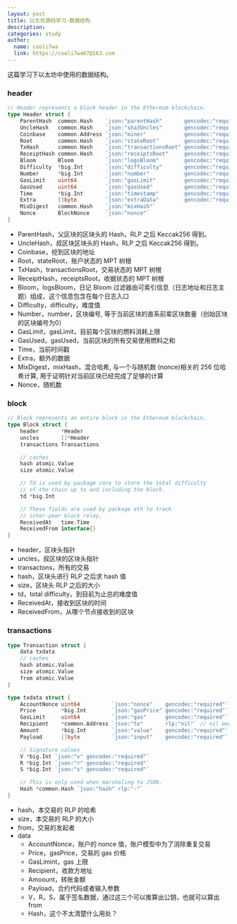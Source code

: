 ```yaml
---
layout: post
title: 以太坊源码学习-数据结构
description:
categories: study
author:
  name: cooli7wa
  link: https://cooli7wa67@163.com
---
```

这篇学习下以太坊中使用的数据结构。

### header

```go
// Header represents a block header in the Ethereum blockchain.
type Header struct {
    ParentHash  common.Hash    `json:"parentHash"       gencodec:"required"`
    UncleHash   common.Hash    `json:"sha3Uncles"       gencodec:"required"`
    Coinbase    common.Address `json:"miner"            gencodec:"required"`
    Root        common.Hash    `json:"stateRoot"        gencodec:"required"`
    TxHash      common.Hash    `json:"transactionsRoot" gencodec:"required"`
    ReceiptHash common.Hash    `json:"receiptsRoot"     gencodec:"required"`
    Bloom       Bloom          `json:"logsBloom"        gencodec:"required"`
    Difficulty  *big.Int       `json:"difficulty"       gencodec:"required"`
    Number      *big.Int       `json:"number"           gencodec:"required"`
    GasLimit    uint64         `json:"gasLimit"         gencodec:"required"`
    GasUsed     uint64         `json:"gasUsed"          gencodec:"required"`
    Time        *big.Int       `json:"timestamp"        gencodec:"required"`
    Extra       []byte         `json:"extraData"        gencodec:"required"`
    MixDigest   common.Hash    `json:"mixHash"`
    Nonce       BlockNonce     `json:"nonce"`
}
```

- ParentHash，父区块的区块头的 Hash，RLP 之后 Keccak256 得到。
- UncleHash，叔区块区块头的 Hash，RLP 之后 Keccak256 得到。
- Coinbase，挖到区块的地址
- Root，stateRoot，账户状态的 MPT 树根
- TxHash，transactionsRoot，交易状态的 MPT 树根
- ReceiptHash，receiptsRoot，收据状态的 MPT 树根
- Bloom，logsBloom，日记 Bloom 过滤器由可索引信息（日志地址和日志主题）组成，这个信息包含在每个日志入口
- Difficulty，difficulty，难度值
- Number，number，区块编号, 等于当前区块的直系前辈区块数量（创始区块的区块编号为0）
- GasLimit，gasLimit，目前每个区块的燃料消耗上限
- GasUsed，gasUsed，当前区块的所有交易使用燃料之和
- Time，当前时间戳
- Extra，额外的数据
- MixDigest，mixHash，混合哈希, 与一个与随机数 (nonce)相关的 256 位哈希计算, 用于证明针对当前区块已经完成了足够的计算
- Nonce，随机数

### block

```go
// Block represents an entire block in the Ethereum blockchain.
type Block struct {
    header       *Header
    uncles       []*Header
    transactions Transactions

    // caches
    hash atomic.Value
    size atomic.Value

    // Td is used by package core to store the total difficulty
    // of the chain up to and including the block.
    td *big.Int

    // These fields are used by package eth to track
    // inter-peer block relay.
    ReceivedAt   time.Time
    ReceivedFrom interface{}
}
```

- header，区块头指针
- uncles，叔区块的区块头指针
- transactons，所有的交易
- hash，区块头进行 RLP 之后求 hash 值
- size，区块头 RLP 之后的大小
- td，total difficulty，到目前为止总的难度值
- ReceivedAt，接收到区块的时间
- ReceivedFrom，从哪个节点接收到的区块

### transactions

```go
type Transaction struct {
    data txdata
    // caches
    hash atomic.Value
    size atomic.Value
    from atomic.Value
}

type txdata struct {
    AccountNonce uint64          `json:"nonce"    gencodec:"required"`
    Price        *big.Int        `json:"gasPrice" gencodec:"required"`
    GasLimit     uint64          `json:"gas"      gencodec:"required"`
    Recipient    *common.Address `json:"to"       rlp:"nil"` // nil means contract creation
    Amount       *big.Int        `json:"value"    gencodec:"required"`
    Payload      []byte          `json:"input"    gencodec:"required"`

    // Signature values
    V *big.Int `json:"v" gencodec:"required"`
    R *big.Int `json:"r" gencodec:"required"`
    S *big.Int `json:"s" gencodec:"required"`

    // This is only used when marshaling to JSON.
    Hash *common.Hash `json:"hash" rlp:"-"`
}
```

- hash，本交易的 RLP 的哈希
- size，本交易的 RLP 的大小
- from，交易的发起者
- data
    - AccountNonce，账户的 nonce 值，账户模型中为了消除重复交易
    - Price，gasPrice，交易的 gas 价格
    - GasLimint，gas 上限
    - Recipient，收款方地址
    - Amoount，转账金额
    - Payload，合约代码或者输入参数
    - V，R，S，属于签名数据，通过这三个可以推算出公钥，也就可以算出 from
    - Hash，这个不太清楚什么用处？
<script type="text/javascript" src="https://cdn.mathjax.org/mathjax/latest/MathJax.js?config=default"></script>
